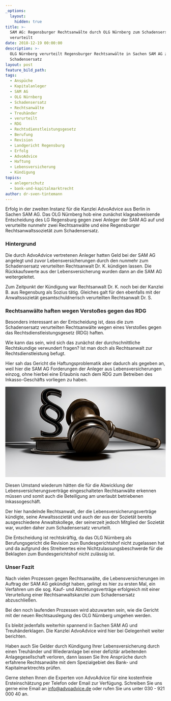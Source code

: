 ```yaml
---
_options:
  layout:
    hidden: true
title: >-
  SAM AG: Regensburger Rechtsanwälte durch OLG Nürnberg zum Schadensersatz
  verurteilt
date: 2018-12-19 00:00:00
description: >-
  OLG Nürnberg verurteilt Regensburger Rechtsanwälte in Sachen SAM AG zum
  Schadensersatz
layout: post
feature_bild_path:
tags:
  - Anspüche
  - Kapitalanleger
  - SAM AG
  - OLG Nürnberg
  - Schadensersatz
  - Rechtsanwälte
  - Treuhänder
  - verurteilt
  - RDG
  - Rechtsdienstleistungsgesetz
  - Berufung
  - Revision
  - Landgericht Regensburg
  - Erfolg
  - AdvoAdvice
  - Haftung
  - Lebensversicherung
  - Kündigung
topics:
  - anlegerschutz
  - bank-und-kapitalmarktrecht
author: dr-sven-tintemann
---
```


Erfolg in der zweiten Instanz f&uuml;r die Kanzlei AdvoAdvice aus Berlin in Sachen SAM AG. Das OLG N&uuml;rnberg hob eine zun&auml;chst klageabweisende Entscheidung des LG Regensburg gegen zwei Anleger der SAM AG auf und verurteilte nunmehr zwei Rechtsanw&auml;lte und eine Regensburger Rechtsanwaltssoziet&auml;t zum Schadensersatz.&nbsp;

### Hintergrund

Die durch AdvoAdvice vertretenen Anleger hatten Geld bei der SAM AG angelegt und zuvor Lebensversicherungen durch den nunmehr zum Schadensersatz verurteilten Rechtsanwalt Dr. K. k&uuml;ndigen lassen. Die R&uuml;ckkaufswerte aus der Lebensversicherung wurden dann an die SAM AG weitergeleitet.&nbsp;

Zum Zeitpunkt der K&uuml;ndigung war Rechtsanwalt Dr. K. noch bei der Kanzlei B. aus Regensburg als Sozius t&auml;tig. Gleiches galt f&uuml;r den ebenfalls mit der Anwaltssoziet&auml;t gesamtschuldnerisch verurteilten Rechtsanwalt Dr. S.&nbsp;

### Rechtsanw&auml;lte haften wegen Versto&szlig;es gegen das RDG

Besonders interessant an der Entscheidung ist, dass die zum Schadensersatz verurteilten Rechtsanw&auml;lte wegen eines Versto&szlig;es gegen das Rechtsdienstleistungsgesetz (RDG) haften.&nbsp;

Wie kann das sein, wird sich das zun&auml;chst der durchschnittliche Rechtskundige verwundert fragen? Ist man doch als Rechtsanwalt zur Rechtsdienstleistung befugt.&nbsp;

Hier sah das Gericht die Haftungsproblematik aber dadurch als gegeben an, weil hier die SAM AG Forderungen der Anleger aus Lebensversicherungen einzog, ohne hierbei eine Erlaubnis nach dem RDG zum Betreiben des Inkasso-Gesch&auml;fts vorliegen zu haben.&nbsp;

![](/uploads/judgment-3667391-640.jpg)

Diesen Umstand wiederum h&auml;tten die f&uuml;r die Abwicklung der Lebensversicherungsvertr&auml;ge eingeschalteten Rechtsanw&auml;lte erkennen m&uuml;ssen und somit auch die Beteiligung am unerlaubt betriebenen Inkassogesch&auml;ft.&nbsp;

Der hier handelnde Rechtsanwalt, der die Lebensversicherungsvertr&auml;ge k&uuml;ndigte, seine Anwaltssoziet&auml;t und auch der aus der Soziet&auml;t bereits ausgeschiedene Anwaltskollege, der seinerzeit jedoch Mitglied der Soziet&auml;t war, wurden daher zum Schadensersatz verurteilt.

Die Entscheidung ist rechtskr&auml;ftig, da das OLG N&uuml;rnberg als Berufungsgericht die Revision zum Bundesgerichtshof nicht zugelassen hat und da aufgrund des Streitwertes eine Nichtzulassungsbeschwerde f&uuml;r die Beklagten zum Bundesgerichtshof nicht zul&auml;ssig ist.&nbsp;

### Unser Fazit&nbsp;

Nach vielen Prozessen gegen Rechtsanw&auml;lte, die Lebensversicherungen im Auftrag der SAM AG gek&uuml;ndigt haben, gelingt es hier zu ersten Mal, ein Verfahren um die sog. Kauf- und Abtretungsvertr&auml;ge erfolgreich mit einer Verurteilung einer Rechtsanwaltskanzlei zum Schadensersatz abzuschlie&szlig;en.&nbsp;

Bei den noch laufenden Prozessen wird abzuwarten sein, wie die Gericht mit der neuen Rechtsauslegung des OLG N&uuml;rnberg umgehen werden.&nbsp;

Es bleibt jedenfalls weiterhin spannend in Sachen SAM AG und Treuh&auml;nderklagen. Die Kanzlei AdvoAdvice wird hier bei Gelegenheit weiter berichten.&nbsp;

Haben auch Sie Gelder durch K&uuml;ndigung Ihrer Lebensversicherung durch einen Treuh&auml;nder und Wiederanlage bei einer defizit&auml;r arbeitenden Anlagegesellschaft verloren, dann lassen Sie Ihre Anspr&uuml;che durch erfahrene Rechtsanw&auml;lte mit dem Spezialgebiet des Bank- und Kapitalmarktrechts pr&uuml;fen.&nbsp;

Gerne stehen Ihnen die Experten von AdvoAdvice f&uuml;r eine kostenfreie Ersteinsch&auml;tzung per Telefon oder Email zur Verf&uuml;gung. Schreiben Sie uns gerne eine Email an info@advoadvice.de oder rufen Sie uns unter 030 - 921 000 40 an.&nbsp;